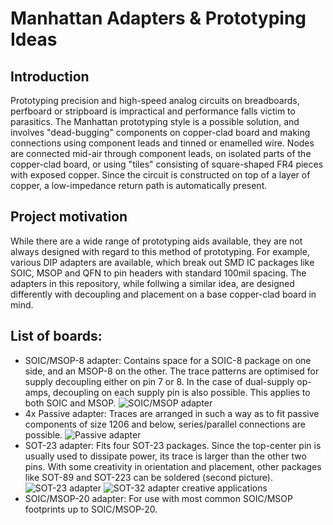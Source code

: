 # Manhattan Adapters & Prototyping Ideas
## Introduction
Prototyping precision and high-speed analog circuits on breadboards, perfboard or stripboard is impractical and performance falls victim to parasitics. The Manhattan prototyping style is a possible solution, and involves "dead-bugging" components on copper-clad board and making connections using component leads and tinned or enamelled wire. Nodes are connected mid-air through component leads, on isolated parts of the copper-clad board, or using "tiles" consisting of square-shaped FR4 pieces with exposed copper. Since the circuit is constructed on top of a layer of copper, a low-impedance return path is automatically present.
## Project motivation
While there are a wide range of prototyping aids available, they are not always designed with regard to this method of prototyping. For example, various DIP adapters are available, which break out SMD IC packages like SOIC, MSOP and QFN to pin headers with standard 100mil spacing. The adapters in this repository, while follwing a similar idea, are designed differently with decoupling and placement on a base copper-clad board in mind. 
## List of boards:
- SOIC/MSOP-8 adapter: Contains space for a SOIC-8 package on one side, and an MSOP-8 on the other. The trace patterns are optimised for supply decoupling either on pin 7 or 8. In the case of dual-supply op-amps, decoupling on each supply pin is also possible. This applies to both SOIC and MSOP. 
![SOIC/MSOP adapter](https://github.com/NNNIIndia/Manhattan-Adapters-Prototyping-Ideas/blob/main/Resources/SOIC%2BMSOP.png)
- 4x Passive adapter: Traces are arranged in such a way as to fit passive components of size 1206 and below, series/parallel connections are possible.
![Passive adapter](https://github.com/NNNIIndia/Manhattan-Adapters-Prototyping-Ideas/blob/main/Resources/Passive.png)
- SOT-23 adapter: Fits four SOT-23 packages. Since the top-center pin is usually used to dissipate power, its trace is larger than the other two pins. With some creativity in orientation and placement, other packages like SOT-89 and SOT-223 can be soldered (second picture). 
![SOT-23 adapter](https://github.com/NNNIIndia/Manhattan-Adapters-Prototyping-Ideas/blob/main/Resources/SOT23.png)
![SOT-32 adapter creative applications](https://github.com/NNNIIndia/Manhattan-Adapters-Prototyping-Ideas/blob/main/Resources/SOT23%20Creative.png)
- SOIC/MSOP-20 adapter: For use with most common SOIC/MSOP footprints up to SOIC/MSOP-20.
